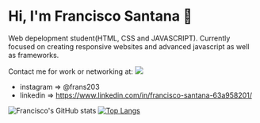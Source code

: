 # Hi, I'm Francisco Santana :wave: 
Web depelopment  student(HTML, CSS and JAVASCRIPT).
Currently focused on creating responsive websites and advanced javascript as well as frameworks. 

Contact me for work or networking at:
<a href="https://www.linkedin.com/in/francisco-santana-63a958201/">
  <img src="https://img.shields.io/linkedin/follow/francisco-santana-63a958201?label=Twitter&logo=twitter&style=for-the-badge" />
  </a>


- instagram => @frans203 
- linkedin => https://www.linkedin.com/in/francisco-santana-63a958201/

![Francisco's GitHub stats](https://github-readme-stats.vercel.app/api?username=frans203&show_icons=true&theme=dracula) [![Top Langs](https://github-readme-stats.vercel.app/api/top-langs/?username=frans203&layout=compact)](https://github.com/anuraghazra/github-readme-stats)
<!---
frans203/frans203 is a ✨ special ✨ repository because its `README.md` (this file) appears on your GitHub profile.
You can click the Preview link to take a look at your changes.
--->
